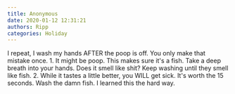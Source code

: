 ```yaml
---
title: Anonymous
date: 2020-01-12 12:31:21
authors: Ripp
categories: Holiday
---
```


 I repeat, I wash my hands AFTER the poop is off.  You only make that mistake once.  1. It might be poop.  This makes sure it's a fish.  Take a deep breath into your hands.  Does it smell like shit?  Keep washing until they smell like fish.
2. While it tastes a little better, you WILL get sick.  It's worth the 15 seconds.  Wash the damn fish.  I learned this the hard way.